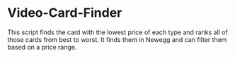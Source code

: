 # Video-Card-Finder
This script finds the card with the lowest price of each type and ranks all of those cards from best to worst. It finds them in Newegg and can filter them based on a price range.
